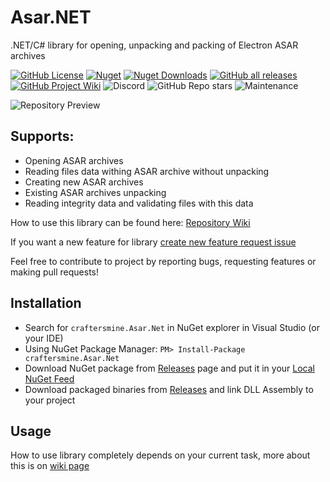 # Asar.NET
.NET/C# library for opening, unpacking and packing of Electron ASAR archives

[![GitHub License](https://img.shields.io/github/license/craftersmine/Asar.Net)](https://github.com/craftersmine/Asar.NET/tree/master/LICENSE)
[![Nuget](https://img.shields.io/nuget/v/craftersmine.Asar.NET?logo=nuget)](https://www.nuget.org/packages/craftersmine.Asar.Net/)
[![Nuget Downloads](https://img.shields.io/nuget/dt/craftersmine.Asar.NET?logo=nuget&label=nuget%20downloads)](https://www.nuget.org/packages/craftersmine.Asar.Net/)
[![GitHub all releases](https://img.shields.io/github/downloads/craftersmine/Asar.NET/total?logo=github&label=github%20downloads)](https://github.com/craftersmine/Asar.NET/releases)
[![GitHub Project Wiki](https://img.shields.io/badge/docs-github--wiki-brightgreen)](https://github.com/craftersmine/Asar.NET/wiki)
![Discord](https://img.shields.io/badge/discord-craftersmine%237441-5865f2?logo=discord&logoColor=white)
![GitHub Repo stars](https://img.shields.io/github/stars/craftersmine/Asar.NET)
![Maintenance](https://img.shields.io/maintenance/yes/2023)

![Repository Preview](https://raw.githubusercontent.com/craftersmine/Asar.NET/master/.github/RepositoryPreview.png)

## Supports:
* Opening ASAR archives
* Reading files data withing ASAR archive without unpacking
* Creating new ASAR archives
* Existing ASAR archives unpacking
* Reading integrity data and validating files with this data

How to use this library can be found here:
[Repository Wiki](https://github.com/craftersmine/Asar.NET/wiki)

If you want a new feature for library [create new feature request issue](https://github.com/craftersmine/Asar.NET/issues/new?assignees=&labels=enhancement&template=feature_request.md&title=)

Feel free to contribute to project by reporting bugs, requesting features or making pull requests!

## Installation
* Search for `craftersmine.Asar.Net` in NuGet explorer in Visual Studio (or your IDE)
* Using NuGet Package Manager: ```PM> Install-Package craftersmine.Asar.Net```
* Download NuGet package from [Releases](https://github.com/craftersmine/Asar.NET/releases) page and put it in your [Local NuGet Feed](https://docs.microsoft.com/en-us/nuget/hosting-packages/overview)
* Download packaged binaries from [Releases](https://github.com/craftersmine/Asar.NET/releases) and link DLL Assembly to your project

## Usage
How to use library completely depends on your current task, more about this is on [wiki page](https://github.com/craftersmine/Asar.NET/wiki)
